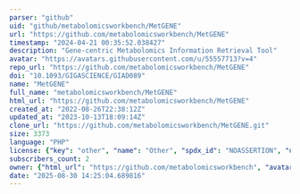```yaml
---
parser: "github"
uid: "github/metabolomicsworkbench/MetGENE"
url: "https://github.com/metabolomicsworkbench/MetGENE"
timestamp: "2024-04-21 00:35:52.038427"
description: "Gene-centric Metabolomics Information Retrieval Tool"
avatar: "https://avatars.githubusercontent.com/u/55557713?v=4"
repo_url: "https://github.com/metabolomicsworkbench/MetGENE"
doi: "10.1093/GIGASCIENCE/GIAD089"
name: "MetGENE"
full_name: "metabolomicsworkbench/MetGENE"
html_url: "https://github.com/metabolomicsworkbench/MetGENE"
created_at: "2022-08-26T22:38:12Z"
updated_at: "2023-10-13T18:09:14Z"
clone_url: "https://github.com/metabolomicsworkbench/MetGENE.git"
size: 3373
language: "PHP"
license: {"key": "other", "name": "Other", "spdx_id": "NOASSERTION", "url": null, "node_id": "MDc6TGljZW5zZTA="}
subscribers_count: 2
owner: {"html_url": "https://github.com/metabolomicsworkbench", "avatar_url": "https://avatars.githubusercontent.com/u/55557713?v=4", "login": "metabolomicsworkbench", "type": "Organization"}
date: "2025-08-30 14:25:04.689816"
---
```


